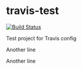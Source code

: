 travis-test
===========

[![Build Status](https://travis-ci.org/rdeltour/travis-test.png?branch=master)](https://travis-ci.org/rdeltour/travis-test)

Test project for Travis config

Another line

Another line
